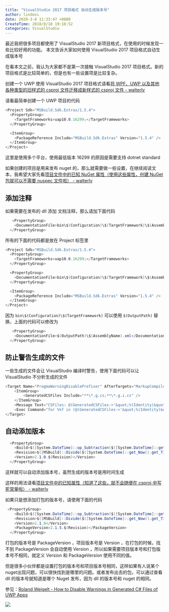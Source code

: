 ```yaml
---
title: "VisualStudio 2017 项目格式 自动生成版本号"
author: lindexi
date: 2020-3-8 11:33:47 +0800
CreateTime: 2018/8/10 19:16:52
categories: VisualStudio
---
```


最近我把很多项目都使用了 VisualStudio 2017 新项目格式，在使用的时候发现一些比较好用的功能。
本文告诉大家如何使用 VisualStudio 2017 项目格式自动生成版本号

<!--more-->


<!-- CreateTime:2018/8/10 19:16:52 -->

<!-- csdn -->
<!-- 标签：VisualStudio -->


在看本文之前，我认为大家都不是第一次接触 VisualStudio 2017 项目格式。新的项目格式是比较简单的，但是也有一些设置项是比较复杂。

创建一个 UWP 使用 VisualStudio 2017 项目格式请看[将 WPF、UWP 以及其他各种类型的旧样式的 csproj 文件迁移成新样式的 csproj 文件 - walterlv](https://walterlv.github.io/post/introduce-new-style-csproj-into-net-framework.html )

请看最简单创建一个 UWP 项目的代码

```csharp
<Project Sdk="MSBuild.Sdk.Extras/1.5.4">
  <PropertyGroup>
    <TargetFrameworks>uap10.0.16299;</TargetFrameworks>
  </PropertyGroup>

  <ItemGroup>
    <PackageReference Include="MSBuild.Sdk.Extras" Version="1.5.4" />
  </ItemGroup>
</Project>
```

这里是使用多个平台，使用最低版本 16299 的原因是需要支持 dotnet standard

如果创建的项目是用来发布 nuget 的，那么就需要做一些设置，在继续阅读文本，我希望大家先看[项目文件中的已知 NuGet 属性（使用这些属性，创建 NuGet 包就可以不需要 nuspec 文件啦） - walterlv](https://walterlv.github.io/post/known-nuget-properties-in-csproj.html )

## 添加注释

如果需要在发布的 dll 添加 文档注释，那么请加下面代码

```csharp
   <PropertyGroup>
    <DocumentationFile>bin\$(Configuration)\$(TargetFramework)\$(AssemblyName).xml</DocumentationFile>
  </PropertyGroup>
```

所有的下面的代码都是放在 Project 标签里

```csharp
<Project Sdk="MSBuild.Sdk.Extras/1.5.4">
  <PropertyGroup>
    <TargetFrameworks>uap10.0.16299;</TargetFrameworks>
  </PropertyGroup>

  <PropertyGroup>
    <DocumentationFile>bin\$(Configuration)\$(TargetFramework)\$(AssemblyName).xml</DocumentationFile>
  </PropertyGroup>

  <ItemGroup>
    <PackageReference Include="MSBuild.Sdk.Extras" Version="1.5.4" />
  </ItemGroup>
</Project>
```

因为 `bin\$(Configuration)\$(TargetFramework)` 可以使用 `$(OutputPath)` 替换，上面的代码可以修改为

```csharp
   <PropertyGroup>
    <DocumentationFile>$(OutputPath)\$(AssemblyName).xml</DocumentationFile>
  </PropertyGroup>
```

## 防止警告生成的文件

一些生成的文件会让 VisualStudio 编译时警告，使用下面代码可以让 VisualStudio 不分析生成的文件

```csharp
<Target Name="PragmaWarningDisablePrefixer" AfterTargets="MarkupCompilePass2">
	<ItemGroup>
		<GeneratedCSFiles Include="**\*.g.cs;**\*.g.i.cs" />
	</ItemGroup>
	<Message Text="CSFiles: @(GeneratedCSFiles->'&quot;%(Identity)&quot;')" />
	<Exec Command="for %%f in (@(GeneratedCSFiles->'&quot;%(Identity)&quot;')) do echo #pragma warning disable &gt; %%f.temp &amp;&amp; type %%f &gt;&gt; %%f.temp &amp;&amp; move /y %%f.temp %%f" />
</Target>
```

## 自动添加版本

```csharp
  <PropertyGroup>
    <Build>$([System.DateTime]::op_Subtraction($([System.DateTime]::get_Now().get_Date()),$([System.DateTime]::new(2000,1,1))).get_TotalDays())</Build>
    <Revision>$([MSBuild]::Divide($([System.DateTime]::get_Now().get_TimeOfDay().get_TotalSeconds()), 2).ToString('F0'))</Revision>
    <Version>2.1.0.$(Revision)</Version>
  </PropertyGroup>
```

这样就可以自动添加版本号，虽然生成的版本号是用时间生成

这样的用法请看[项目文件中的已知属性（知道了这些，就不会随便在 csproj 中写死常量啦） - walterlv](https://walterlv.github.io/post/known-properties-in-csproj.html )

如果只是想添加打包的版本号，请使用下面的代码

```csharp
 <PropertyGroup>
    <Build>$([System.DateTime]::op_Subtraction($([System.DateTime]::get_Now().get_Date()),$([System.DateTime]::new(2000,1,1))).get_TotalDays())</Build>
    <Revision>$([MSBuild]::Divide($([System.DateTime]::get_Now().get_TimeOfDay().get_TotalSeconds()), 2).ToString('F0'))</Revision>
    <Version>2.1.0</Version> 
    <PackageVersion>2.1.5.$(Revision)</PackageVersion>
  </PropertyGroup>

```

打包的版本号是 PackageVersion ，项目版本号是 Version ，在打包的时候，找不到 PackageVersion 会自动使用 Version ，所以如果需要项目版本号和打包版本号不相同，就定义 Version 和  PackageVersion 使用不同的值。

但是很多小伙伴都是设置打包的版本号和项目版本号相同，这样如果有人说某个nuget出现问题，可以很快找到是哪里的问题。或者发布出去的包，可以通过查看 dll 的版本号就知道是哪个 Nuget 发布，因为 dll 的版本号和 nuget 的相同。

参见：[Roland Weigelt - How to Disable Warnings in Generated C# Files of UWP Apps](https://weblogs.asp.net/rweigelt/disable-warnings-in-generated-c-files-of-uwp-app )

![](http://image.acmx.xyz/lindexi%2F20186112028468851.jpg)

